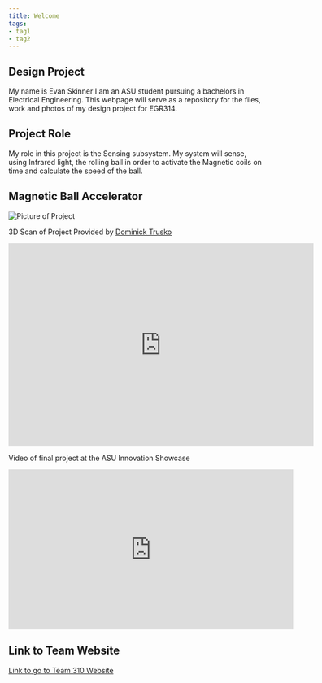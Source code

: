 ```yaml
---
title: Welcome
tags:
- tag1
- tag2
---
```


## Design Project

My name is Evan Skinner I am an ASU student pursuing a bachelors
in Electrical Engineering. This webpage will serve as a repository for the
files, work and photos of my design project for EGR314.

## Project Role

My role in this project is the Sensing subsystem. My system will sense, using Infrared light, the rolling ball in order to activate the Magnetic coils on time and calculate the speed of the ball.

## Magnetic Ball Accelerator

![Picture of Project](https://github.com/eeskinn1/eeskinn1.github.io/blob/main/Assets\Project.jpg?raw=true)

3D Scan of Project Provided by [Dominick Trusko](https://recpal.github.io/DomTrusko304.github.io/)

<iframe src="https://lumalabs.ai/embed/3022bc8c-3bbc-4fa1-8d5c-b79c90673635?mode=sparkles&background=%23ffffff&color=%23000000&showTitle=true&loadBg=true&logoPosition=bottom-left&infoPosition=bottom-right&cinematicVideo=undefined&showMenu=false" width="600" height="400" frameborder="0" title="luma embed" style="border: none;"></iframe>

Video of final project at the ASU Innovation Showcase

<iframe width="560" height="315" src="https://www.youtube.com/embed/DEnLz9EuT0c?si=OeEWlVx6P0Qzz1EP" title="YouTube video player" frameborder="0" allow="accelerometer; autoplay; clipboard-write; encrypted-media; gyroscope; picture-in-picture; web-share" referrerpolicy="strict-origin-when-cross-origin" allowfullscreen></iframe>

## Link to Team Website

[Link to go to Team 310 Website](https://asu-egr314-2025-s-310.github.io/)